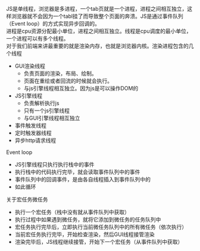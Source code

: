 JS是单线程，浏览器是多进程，一个tab页就是一个进程，进程之间相互独立，这样浏览器就不会因为一个tabl挂了而导致整个页面的奔溃。JS是通过事件队列（Event loop）的方式实现异步回调的。  
进程是cpu资源分配最小单位，进程之间相互独立。线程是cpu调度的最小单位，一个进程可以有多个线程。  
对于我们前端来讲最重要的就是渲染内存，也就是浏览器内核。渲染进程包含的几个线程
*  GUI渲染线程
    * 负责页面的渲染，布局、绘制。
    * 页面在重绘或者回流的时候就会执行。
    * 与js引擎线程相互独立。因为js是可以操作DOM的
* JS引擎线程
    * 负责解析执行js
    * 只有一个js引擎线程
    * 与GUI引擎线程相互独立
* 事件触发线程
* 定时触发器线程
* 异步http请求线程

Event loop
* JS引擎线程只执行执行栈中的事件
* 执行栈中的代码执行完毕，就会读取事件队列中的事件
* 事件队列中的回调事件，是由各自线程插入到事件队列中的
* 如此循环

关于宏任务微任务
* 执行一个宏任务（栈中没有就从事件队列中获取）
* 执行过程中如果遇到微任务，就将它添加到微任务的任务队列中
* 宏任务执行完毕后，立即执行当前微任务队列中的所有微任务（依次执行）
* 当前宏任务执行完毕，开始检查渲染，然后GUI线程接管渲染
* 渲染完毕后，JS线程继续接管，开始下一个宏任务（从事件队列中获取）
